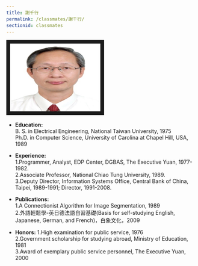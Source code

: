 ```yaml
---
title: 謝千行
permalink: /classmates/謝千行/
sectionid: classmates
---
```

<img src="/img/Hsieh.jpg"
alt="Photo of Dr. Cheng-Hong Hsieh" width="240" height="180" border="10" />

- **Education:**  
   B. S. in Electrical Engineering, National Taiwan University, 1975  
   Ph.D. in Computer Science, University of Carolina at Chapel Hill, USA, 1989  

- **Experience:**  
   1.Programmer, Analyst, EDP Center, DGBAS, The Executive Yuan, 1977-1982.  
   2.Associate Professor, National Chiao Tung University, 1989.  
   3.Deputy Director, Information Systems Office, Central Bank of China,   Taipei, 1989-1991; Director, 1991-2008.  

- **Publications:**  
   1.A Connectionist Algorithm for Image Segmentation, 1989  
   2.外語輕鬆學-英日德法語自習基礎(Basis for self-studying English, Japanese, German, and French)，白象文化，2009  

- **Honors:**
   1.High examination for public service, 1976  
   2.Government scholarship for studying abroad, Ministry of Education, 1981  
   3.Award of exemplary public service personnel, The Executive Yuan, 2000  
